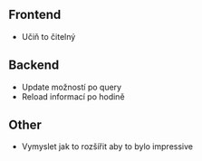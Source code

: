 ## Frontend
- Učiň to čitelný

## Backend
- Update možností po query
- Reload informací po hodině

## Other
- Vymyslet jak to rozšířit aby to bylo impressive

